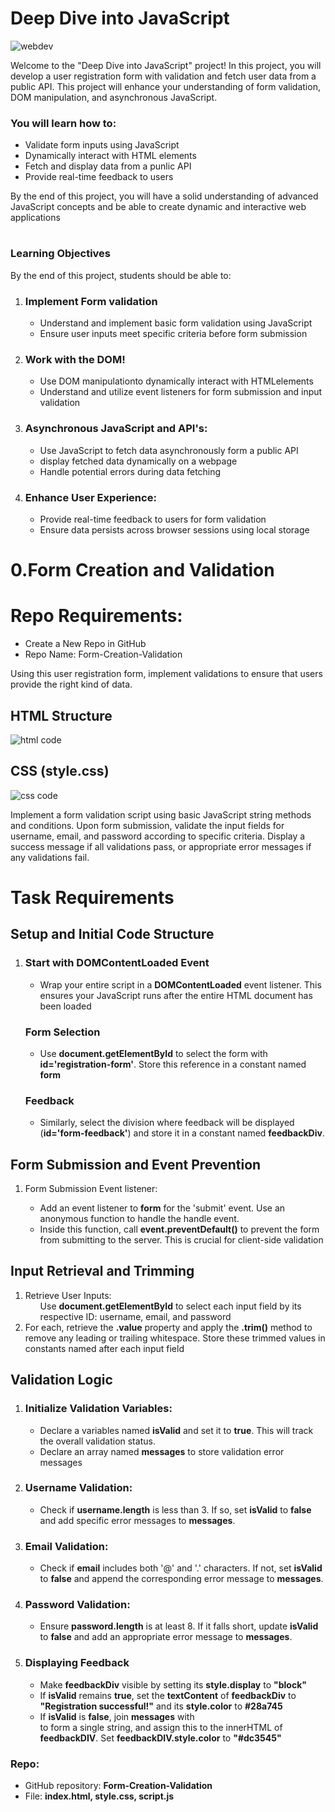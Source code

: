<h1>
    Deep Dive into JavaScript
</h1>
<img src="./assets/e0e7737e1938b51a9011e85a4c16b351817a7ef8.jpg" alt="webdev">
<p>
    Welcome to the "Deep Dive into JavaScript" project! In this project, you will develop a user registration form with validation and fetch user data from a public API. This project will enhance your understanding of form validation, DOM manipulation, and asynchronous JavaScript.
</p>
<p>
    <h3>
        You will learn how to:
    </h3>
    <ul>
        <li>
            Validate form inputs using JavaScript
        </li>
        <li>
            Dynamically interact with HTML elements
        </li>
        <li>
            Fetch and display data from a punlic API
        </li>
        <li>
            Provide real-time feedback to users
        </li>
    </ul>
    By the end of this project, you will have a solid understanding of advanced JavaScript concepts and be able to create dynamic and interactive web applications
</p>
<h1>
    <h3>
        Learning Objectives
    </h3>    
</h1>
<p>
    By the end of this project, students should be able to:
    <ol>
        <li>
            <h3>
                Implement Form validation
            </h3>
            <ul>
                <li>
                    Understand and implement basic form validation using JavaScript
                </li>
                <li>
                    Ensure user inputs meet specific criteria before form submission
                </li>
            </ul>
        </li>
        <li>
            <h3>
                Work with the DOM!
            </h3> 
            <ul>
                <li>
                Use DOM manipulationto dynamically interact with HTMLelements
                </li>
                <li>
                    Understand and utilize event listeners for form submission and input validation
                </li>
            </ul>
        </li>
        <li>
            <h3>
                Asynchronous JavaScript and API's:
            </h3> 
            <ul>
                <li>
                Use JavaScript to fetch data asynchronously form a public API
                </li>
                <li>
                    display fetched data dynamically on a webpage
                </li>
                <li>
                    Handle potential errors during data fetching
                </li>
            </ul>
        </li>
        <li>
            <h3>
                Enhance User Experience:
            </h3>
            <ul>
                <li>
                Provide real-time feedback to users for form validation
                </li>
                <li>
                    Ensure data persists across browser sessions using local storage
                </li>
            </ul>
        </li>
    </ol>
</p>
<h1>
    0.Form Creation and Validation
</h1>
<h1>
    Repo Requirements:
</h1>
<p>
    <ul>
        <li>
            Create a New Repo in GitHub
        </li>
        <li>
            Repo Name: Form-Creation-Validation
        </li>
    </ul>
    Using this user registration form, implement validations to ensure that users provide the right kind of data.
</p>
<h2>
    HTML Structure
</h2>
<img src="/assets/Screenshot 2024-07-17 191329.png" alt="html code">
<h2>
    CSS (style.css)
</h2>
<img src="./assets/Screenshot 2024-07-17 191357.png" alt="css code">
<p>
    Implement a form validation script using basic JavaScript string methods and conditions. Upon form submission, validate the input fields for username, email, and password according to specific criteria. Display a success message if all validations pass, or appropriate error messages if any validations fail.
</p>
<h1>
    Task Requirements
</h1>
<h2>
    Setup and Initial Code Structure
</h2>
<ol>
    <li>
        <h3>
            Start with DOMContentLoaded Event
        </h3>
        <ul>
            <li>
                Wrap your entire script in a <strong>DOMContentLoaded</strong> event listener. This ensures your JavaScript runs after the entire HTML document has been loaded
            </li>
        </ul>
        <h3>
            Form Selection
        </h3>
        <ul>
            <li>
                Use <strong>document.getElementById</strong> to select the form with <strong>id='registration-form'</strong>. Store this reference in a constant named <strong>form</strong>
            </li>
        </ul>
        <h3>
            Feedback
        </h3>
        <ul>
            <li>
                Similarly, select the division where feedback will be displayed (<strong>id='form-feedback'</strong>) and store it in a constant named <strong>feedbackDiv</strong>.
            </li>
        </ul>
    </li>
</ol>
<h2>
    Form Submission and Event Prevention
</h2>
<ol>
    <li>
        Form Submission Event listener:
    </li>
    <ul>
        <li>
            Add an event listener to <strong>form</strong> for the 'submit' event. Use an anonymous function to handle the handle event.
        </li>
        <li>
            Inside this function, call <strong>event.preventDefault()</strong> to prevent the form from submitting to the server. This is crucial for client-side validation
        </li>
    </ul>
</ol>
<h2>
    Input Retrieval and Trimming
</h2>
<ol>
    <li>
        Retrieve User Inputs:
        <ul>
            Use <strong>document.getElementById</strong> to select each input field by its respective ID: username, email, and password
        </ul>
        <li>
            For each, retrieve the <strong>.value</strong> property and apply the <strong>.trim()</strong> method to remove any leading or trailing whitespace. Store these trimmed values in constants named after each input field
        </li>
    </li>
</ol>
<h2>
    Validation Logic
</h2>
<ol>
    <li>
        <h3>
            Initialize Validation Variables:
        </h3>
        <ul>
            <li>
                Declare a variables named <strong>isValid</strong> and set it to <strong>true</strong>. This will track the overall validation status.
            </li>
            <li>
                Declare an array named <strong>messages</strong> to store validation error messages
            </li>
        </ul>
    </li>
    <li>
        <h3>
            Username Validation:
        </h3>
        <ul>
            <li>
                Check if <strong>username.length</strong> is less than 3. If so, set <strong>isValid</strong> to <strong>false</strong> and add specific error messages to <strong>messages</strong>.
            </li>
        </ul>
    </li>
    <li>
        <h3>
            Email Validation:
        </h3>
        <ul>
            <li>
                Check if <strong>email</strong> includes both '@' and '.' characters. If not, set <strong>isValid</strong> to <strong>false</strong> and append the corresponding error message to <strong>messages</strong>.
            </li>
        </ul>
    </li>
    <li>
        <h3>
            Password Validation:
        </h3>
        <ul>
            <li>
                Ensure <strong>password.length</strong> is at least 8. If it falls short, update <strong>isValid</strong> to <strong>false</strong> and add an appropriate error message to <strong>messages</strong>.
            </li>
        </ul>
    </li>
    <li>
        <h3>
            Displaying Feedback
        </h3>
        <ul>
            <li>
                Make <strong>feedbackDiv</strong> visible by setting its <strong>style.display</strong> to <strong>"block"</strong>
            </li>
            <li>
                If <strong>isValid</strong> remains <strong>true</strong>, set the <strong>textContent</strong> of <strong>feedbackDiv</strong> to <strong>"Registration successful!"</strong> and its <strong>style.color</strong> to <strong>#28a745</strong>
            </li>
            <li>
                If <strong>isValid</strong> is <strong>false</strong>, join <strong>messages</strong> with <strong><br></strong> to form a single string, and assign this to the innerHTML of <strong>feedbackDIV</strong>. Set <strong>feedbackDIV.style.color</strong> to <strong>"#dc3545"</strong>
            </li>
        </ul>
    </li>
</ol>
<h3>
    Repo:
</h3>
<ul>
    <li>
        GitHub repository: <strong>Form-Creation-Validation</strong>
    </li>
    <li>
        File: <strong>index.html, style.css, script.js</strong>
    </li>
</ul>
